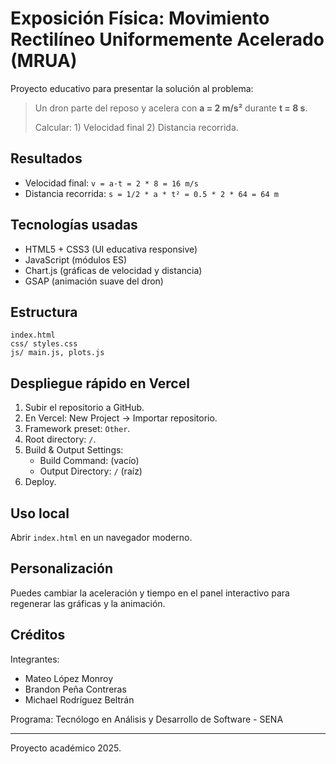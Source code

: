 # Exposición Física: Movimiento Rectilíneo Uniformemente Acelerado (MRUA)

Proyecto educativo para presentar la solución al problema:

> Un dron parte del reposo y acelera con **a = 2 m/s²** durante **t = 8 s**.
>
> Calcular: 1) Velocidad final 2) Distancia recorrida.

## Resultados

- Velocidad final: `v = a·t = 2 * 8 = 16 m/s`
- Distancia recorrida: `s = 1/2 * a * t² = 0.5 * 2 * 64 = 64 m`

## Tecnologías usadas

- HTML5 + CSS3 (UI educativa responsive)
- JavaScript (módulos ES)
- Chart.js (gráficas de velocidad y distancia)
- GSAP (animación suave del dron)

## Estructura

```
index.html
css/ styles.css
js/ main.js, plots.js
```

## Despliegue rápido en Vercel

1. Subir el repositorio a GitHub.
2. En Vercel: New Project → Importar repositorio.
3. Framework preset: `Other`.
4. Root directory: `/`.
5. Build & Output Settings:
   - Build Command: (vacío)
   - Output Directory: `/` (raíz)
6. Deploy.

## Uso local

Abrir `index.html` en un navegador moderno.

## Personalización

Puedes cambiar la aceleración y tiempo en el panel interactivo para regenerar las gráficas y la animación.

## Créditos

Integrantes:

- Mateo López Monroy
- Brandon Peña Contreras
- Michael Rodríguez Beltrán

Programa: Tecnólogo en Análisis y Desarrollo de Software - SENA

---

Proyecto académico 2025.
